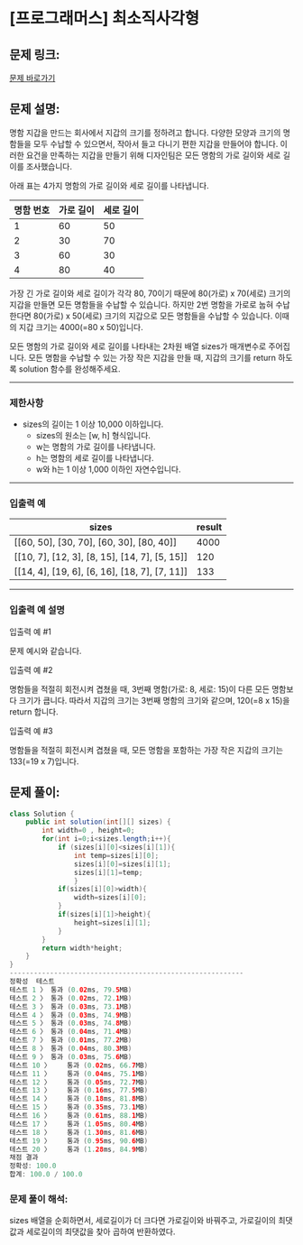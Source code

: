 # [프로그래머스] 최소직사각형

## 문제 링크:

[문제 바로가기](https://school.programmers.co.kr/learn/courses/30/lessons/86491)

## 문제 설명:

명함 지갑을 만드는 회사에서 지갑의 크기를 정하려고 합니다. 다양한 모양과 크기의 명함들을 모두 수납할 수 있으면서, 작아서 들고 다니기 편한 지갑을 만들어야 합니다. 이러한 요건을 만족하는 지갑을 만들기 위해 디자인팀은 모든 명함의 가로 길이와 세로 길이를 조사했습니다.

아래 표는 4가지 명함의 가로 길이와 세로 길이를 나타냅니다.

| 명함 번호 | 가로 길이 | 세로 길이 |
| --- | --- | --- |
| 1 | 60 | 50 |
| 2 | 30 | 70 |
| 3 | 60 | 30 |
| 4 | 80 | 40 |

가장 긴 가로 길이와 세로 길이가 각각 80, 70이기 때문에 80(가로) x 70(세로) 크기의 지갑을 만들면 모든 명함들을 수납할 수 있습니다. 하지만 2번 명함을 가로로 눕혀 수납한다면 80(가로) x 50(세로) 크기의 지갑으로 모든 명함들을 수납할 수 있습니다. 이때의 지갑 크기는 4000(=80 x 50)입니다.

모든 명함의 가로 길이와 세로 길이를 나타내는 2차원 배열 sizes가 매개변수로 주어집니다. 모든 명함을 수납할 수 있는 가장 작은 지갑을 만들 때, 지갑의 크기를 return 하도록 solution 함수를 완성해주세요.

---

### 제한사항

- sizes의 길이는 1 이상 10,000 이하입니다.
    - sizes의 원소는 [w, h] 형식입니다.
    - w는 명함의 가로 길이를 나타냅니다.
    - h는 명함의 세로 길이를 나타냅니다.
    - w와 h는 1 이상 1,000 이하인 자연수입니다.

---

### 입출력 예

| sizes | result |
| --- | --- |
| [[60, 50], [30, 70], [60, 30], [80, 40]] | 4000 |
| [[10, 7], [12, 3], [8, 15], [14, 7], [5, 15]] | 120 |
| [[14, 4], [19, 6], [6, 16], [18, 7], [7, 11]] | 133 |

---

### 입출력 예 설명

입출력 예 #1

문제 예시와 같습니다.

입출력 예 #2

명함들을 적절히 회전시켜 겹쳤을 때, 3번째 명함(가로: 8, 세로: 15)이 다른 모든 명함보다 크기가 큽니다. 따라서 지갑의 크기는 3번째 명함의 크기와 같으며, 120(=8 x 15)을 return 합니다.

입출력 예 #3

명함들을 적절히 회전시켜 겹쳤을 때, 모든 명함을 포함하는 가장 작은 지갑의 크기는 133(=19 x 7)입니다.

## 문제 풀이:

```java
class Solution {
    public int solution(int[][] sizes) {
        int width=0 , height=0;
        for(int i=0;i<sizes.length;i++){
            if (sizes[i][0]<sizes[i][1]){
                int temp=sizes[i][0];
                sizes[i][0]=sizes[i][1];
                sizes[i][1]=temp;
                }
            if(sizes[i][0]>width){
                width=sizes[i][0];
            }
            if(sizes[i][1]>height){
                height=sizes[i][1];
            }
        }
        return width*height;
    }
}
----------------------------------------------------------
정확성  테스트
테스트 1 〉	통과 (0.02ms, 79.5MB)
테스트 2 〉	통과 (0.02ms, 72.1MB)
테스트 3 〉	통과 (0.03ms, 73.1MB)
테스트 4 〉	통과 (0.03ms, 74.9MB)
테스트 5 〉	통과 (0.03ms, 74.8MB)
테스트 6 〉	통과 (0.04ms, 71.4MB)
테스트 7 〉	통과 (0.01ms, 77.2MB)
테스트 8 〉	통과 (0.04ms, 80.3MB)
테스트 9 〉	통과 (0.03ms, 75.6MB)
테스트 10 〉	통과 (0.02ms, 66.7MB)
테스트 11 〉	통과 (0.04ms, 75.1MB)
테스트 12 〉	통과 (0.05ms, 72.7MB)
테스트 13 〉	통과 (0.16ms, 77.5MB)
테스트 14 〉	통과 (0.18ms, 81.8MB)
테스트 15 〉	통과 (0.35ms, 73.1MB)
테스트 16 〉	통과 (0.61ms, 88.1MB)
테스트 17 〉	통과 (1.05ms, 80.4MB)
테스트 18 〉	통과 (1.30ms, 81.6MB)
테스트 19 〉	통과 (0.95ms, 90.6MB)
테스트 20 〉	통과 (1.28ms, 84.9MB)
채점 결과
정확성: 100.0
합계: 100.0 / 100.0
```

### **문제 풀이 해석:**

sizes 배열을 순회하면서, 세로길이가 더 크다면 가로길이와 바꿔주고, 가로길이의 최댓값과 세로길이의 최댓값을 찾아 곱하여 반환하였다.